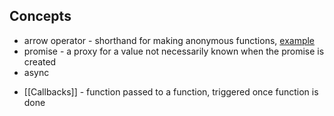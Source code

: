 ## Concepts
- arrow operator - shorthand for making anonymous functions, [example](https://zellwk.com/blog/es6/#arrow-functions)
- promise - a proxy for a value not necessarily known when the promise is created
- async
* [[Callbacks]] - function passed to a function, triggered once function is done